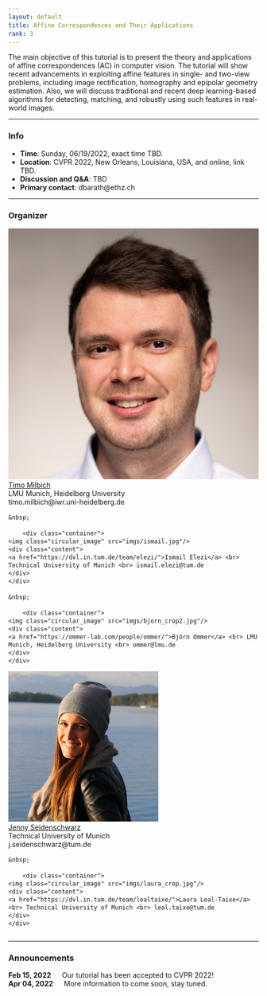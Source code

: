```yaml
---
layout: default
title: Affine Correspondences and Their Applications
rank: 3
---
```


The main objective of this tutorial is to present the theory and applications of affine correspondences (AC) in computer vision. The tutorial will show recent advancements in exploiting affine features in single- and two-view problems, including image rectification, homography and epipolar geometry estimation. Also, we will discuss traditional and recent deep learning-based algorithms for detecting, matching, and robustly using such features in real-world images. 

---
### Info

<ul>
<li><b>Time</b>: Sunday, 06/19/2022, exact time TBD.</li>
<li><b>Location</b>: CVPR 2022, New Orleans, Louisiana, USA, and online, link TBD.</li>
<li><b>Discussion and Q&A</b>: TBD</li>
<li><b>Primary contact</b>: dbarath@ethz.ch </li>
</ul>

--- 
### Organizer

<div class="row">
  <div class="column">
    	<div class="container">
	<img class="circular_image" src="imgs/timo_crop.jpg"/>
	<div class="content">
	<a href="https://timomilbich.github.io/">Timo Milbich</a> <br> LMU Munich, Heidelberg University <br> timo.milbich@iwr.uni-heidelberg.de
	</div>
	</div>

	&nbsp;

       	<div class="container">
	<img class="circular_image" src="imgs/ismail.jpg"/>
	<div class="content">
	<a href="https://dvl.in.tum.de/team/elezi/">Ismail Elezi</a> <br> Technical University of Munich <br> ismail.elezi@tum.de
	</div>
	</div>

	&nbsp;

       	<div class="container">
	<img class="circular_image" src="imgs/bjorn_crop2.jpg"/>
	<div class="content">
	<a href="https://ommer-lab.com/people/ommer/">Björn Ommer</a> <br> LMU Munich, Heidelberg University <br> ommer@lmu.de
	</div>
	</div>
  </div>

  <div class="column">
       	<div class="container">
	<img class="circular_image" src="imgs/jenny.jpg"/>
	<div class="content">
	<a href="https://dvl.in.tum.de/team/seidenschwarz/">Jenny Seidenschwarz</a> <br> Technical University of Munich <br> j.seidenschwarz@tum.de
	</div>
	</div>

	&nbsp;

       	<div class="container">
	<img class="circular_image" src="imgs/laura_crop.jpg"/>
	<div class="content">
	<a href="https://dvl.in.tum.de/team/lealtaixe/">Laura Leal-Taixe</a> <br> Technical University of Munich <br> leal.taixe@tum.de
	</div>
	</div>
  </div>
</div>

---
### Announcements

<b>Feb 15, 2022</b> &emsp; Our tutorial has been accepted to CVPR 2022! <br>
<b>Apr 04, 2022</b> &emsp; More information to come soon, stay tuned.

